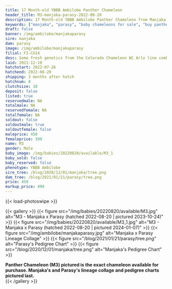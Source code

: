 ```yaml
---
title: 17 Month-old YBBB Ambilobe Panther Chameleon
header_title: M3-manjaka-parasy-2022-08-20
description: 17 Month-old YBBB Ambilobe Panther Chameleon from Manjaka and Parasy. Some fresh genetics from the Colorado Chameleon WC Arlo line combined with Jackson's sister, Parasy. A great extension of our line! We've included sire and dam dendrograms if available, but you can view our Manjaka or Parasy breeder pages for more information.
keywords: ["manjaka", "parasy", "baby chameleons for sale", "buy panther chameleon", "panther for sale", "panther chameleon price", "ambilobe panther chameleon"]
draft: false
banner: /img/ambilobe/manjakaparasy
sire: manjaka
dam: parasy
image: /img/ambilobe/manjakaparasy
filial: F2-CG14
desc: Some fresh genetics from the Colorado Chameleon WC Arlo line combined with Jackson's sister, Parasy. A great extension of our line!
laid: 2021-12-10
hatchstart: 2022-07-26
hatchend: 2022-08-20
shipping: 3 months after hatch
hatchnum: 8
clutchsize: 18
deposit: false
listed: true
reservedmale: NA
totalmale: NA
reservedfemale: NA
totalfemale: NA
soldout: false
soldoutmale: true
soldoutfemale: false
maleprice: 450
femaleprice: 399
name: M3
gender: Male
baby_image: /img/babies/20220820/available/M3_1
baby_sold: false
baby_reserved: false
phenotype: YBBB Ambilobe
sire_tree: /blog/2020/12/01/manjaka/tree.png
dam_tree: /blog/2021/01/21/parasy/tree.png
price: 450
markup_price: 499
---
```


{{< load-photoswipe >}}

{{< gallery >}}
  {{< figure src="/img/babies/20220820/available/M3.jpg" alt="M3 - Manjaka x Parasy (hatched 2022-08-20 | pictured 2023-10-24)" >}}
  {{< figure src="/img/babies/20220820/available/M3_1.jpg" alt="M3 - Manjaka x Parasy (hatched 2022-08-20 | pictured 2024-01-07)" >}}
  {{< figure src="/img/ambilobe/manjakaparasy.jpg" alt="Manjaka x Parasy Lineage Collage" >}}
  {{< figure src="/blog/2021/01/21/parasy/tree.png" alt="Parasy's Pedigree Chart" >}}
  {{< figure src="/blog/2020/12/01/manjaka/tree.png" alt="Manjaka's Pedigree Chart" >}}
  <figcaption><strong>Panther Chameleon (M3) pictured is the exact chameleon available for purchase. Manjaka's and Parasy's lineage collage and pedigree charts pictured last.</strong></figcaption>
{{< /gallery >}}

